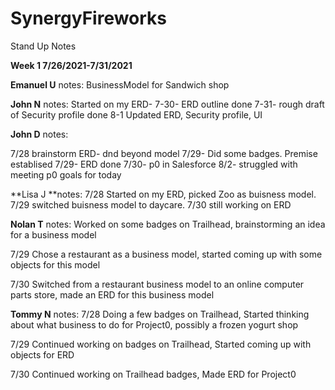 # SynergyFireworks

Stand Up Notes

**Week 1 7/26/2021-7/31/2021**

**Emanuel U**
notes: BusinessModel for Sandwich shop

**John N**
notes: Started on my ERD- 
7-30- ERD outline done
7-31- rough draft of Security profile done
8-1 Updated ERD, Security profile, UI

**John D** notes:

7/28 brainstorm ERD- dnd beyond model
7/29- Did some badges. Premise establised
7/29- ERD done
7/30- p0 in Salesforce 
8/2- struggled with meeting p0 goals for today

**Lisa J **notes: 
7/28 Started on my ERD, picked Zoo as buisness model.
7/29 switched buisness model to daycare.
7/30 still working on ERD

**Nolan T**
notes: Worked on some badges on Trailhead, brainstorming an idea for a business model

7/29 Chose a restaurant as a business model, started coming up with some objects for this model

7/30 Switched from a restaurant business model to an online computer parts store, made an ERD for this business model

**Tommy N**
notes: 
7/28 Doing a few badges on Trailhead, Started thinking about what business to do for Project0, possibly a frozen yogurt shop

7/29 Continued working on badges on Trailhead, Started coming up with objects for ERD

7/30 Continued working on Trailhead badges, Made ERD for Project0
